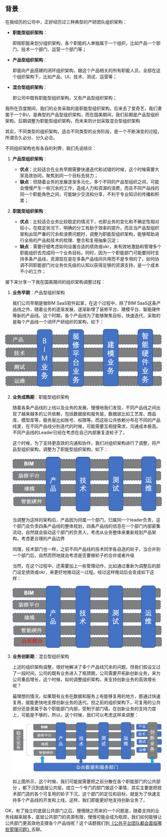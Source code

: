 ## **背景**

在我经历的公司中，正好经历过三种典型的产研团队组织架构：
- **职能型组织架构**：

  即按职能来划分组织架构，各个职能的人单独属于一个组织，比如产品一个部门、技术一个部门、运营一个部门等；

- **产品型组织架构**：

  即面向产品搭建的闭环组织架构，跟这个产品相关的所有职能人员，全部在这个组织架构下，比如产品、UI、技术、测试、运营等；

- **混合型组织架构**：

  即公司中既有职能型组织架构，又有产品型组织架构；

我所在百度期间，我们的业务采取的是职能型组织架构，后来去了爱奇艺，我们隶属于一个BU，是典型的产品型组织架构，而在国美期间，我们前期是产品型组织架构，后期调整为职能型组织架构，而未来则计划采取混合型组织架构

其实，不同类型的组织架构，适合不同类型的业务阶段，是一个不断演变的过程，所谓合久必分、分久必合。

不同组织架构也有各自的利弊，我们先说结论：

1. **产品型组织架构**：
    - **优点**：比较适合在业务早期需要快速迭代和试错的时候，这个时候需要大家高效协同，聚焦到同一个目标去努力；
    - **缺点**：但随着业务的发展逐渐多元化，多个不同的产品型组织之间，可能会慢慢产生一些冗余的工作，造成人力和资源的浪费，而且不同产品线的同一个职能角色之间，可能缺少交流和分享，不利于专业知识的传播和积累；

2. **职能型组织架构**：
    - **优点**：比较适合业务比较稳定的情况下，也即业务的变化和不确定性相对较小，在稳定状况下，明确的分工有助于效率的提升。而且当产品型组织架构出现严重的冗余和浪费问题时，调整为职能型组织架构，能够帮助进行全局的产品和技术的梳理、整合和复用抽象沉淀；
    - **缺点**：需要仔细考虑如何设置合适的绩效或okr，来有效地激励和管理多个职能组织去完成同一个业务目标。同时，因为一个职能部门可能要同时支持多条产品线，资源现在是在多条产品线间共用而不是专用的了，如何协调不同职能部门对业务优先级的认知以获得足够的资源支持，是一个成本不小的工作；

接下来分享一下我在国美期间的组织架构调整过程：

1. **业务早期**：产品型组织架构

   我们公司早期是做BIM SaaS软件起家，在这个过程中，除了BIM SaaS这条产品线之外，随着业务的逐渐发展，逐渐新增了装修平台、建模平台、智能硬件等新的产品线。这个时期，各个产品线为了能够聚焦目标，快速迭代，采取的是每个产品线一个闭环产研组织的架构，如下：

  ![dabajia-prod-arch](https://github.com/xiaoyuge/Admin-Notes/blob/main/resources/dabajia-prod-arch.png)

2. **业务成熟期**：职能型组织架构

   随着各条产品线的上线以及业务的发展，慢慢地我们发现，不同产品线之间出现了越来越多的公共依赖，包括数据层和服务层，数据层比如工艺库、商品库、模型库等，服务层比如账号、权限等。而这些公共依赖分布在不同的产品线里，在不同产品线分别迭代的时候，可能需要互相提需求，沟通成本极高。不同产品线的Leader已经在考虑在自己内部重复造轮子了。

   这个时候，为了支持更高效的沟通和协作，我们对组织架构进行了调整，将产品型组织架构，调整为了职能型组织架构，如下：

   ![dabajia-major-arch](https://github.com/xiaoyuge/Admin-Notes/blob/main/resources/dabajia-major-arch.png)

   当调整为这样的架构后，产品因为同属一个部门，归属同一个leader负责，这个部门会负责四条产品线的整体规划，四条产品线的信息在一个部门内部密集流动，自然就会驱动这个部门的负责人，考虑从业务整体来重新规划产品架构，考虑更合理的产品边界

   同理，技术部门也一样，之前不同产品线的技术同学各自造的轮子，当合并到一个部门后，自然而然地就会考虑是否要做轮子的合并或者升级

   当然，在这个过程中，还需要加上一些管理动作，比如通过重新为调整后的部门设定绩效或okr，来更好地推动这一过程。经过这样推动后会变成如下这样：

   ![dabajia-com-arch](https://github.com/xiaoyuge/Admin-Notes/blob/main/resources/dabajia-com-arch.png)

3. **业务创新期**：混合型组织架构

    上述的组织架构调整，很好地解决了多个产品线冗余的问题，但我们假设又过了一段时间，公司的既有业务进入了瓶颈期，公司需要开拓新创新业务，来为公司重启增长，这个时候，如何调整组织架构，来支持创新业务的高效增长呢？

    最理想的情况，如果既有业务在数据和服务上有能够复用的地方，那通过快速复用，就能更快地支撑创新业务的迭代。但之前的组织架构下，可复用的公共部分还是隶属于各个职能部门内部，受制于部门墙，在创新业务的支持力度上，可能是不够的，所以，这个时候，我们可以考虑这样来调整：

    ![dabajia-future-arch](https://github.com/xiaoyuge/Admin-Notes/blob/main/resources/dabajia-future-arch.png)

    如上图所示，这个时候，我们可能就需要把之前分散在各个职能部门的公共部分 ，都下沉到底层公共层，成立一个专门的部门做这个事情，其实主要是把技术部门造的各个可复用的轮子下沉，这个部门的定位和目标，就是为了快速支持多个产品线的开发和上线，这样，我们即能更好地支持创新业务了。

OK，有了独立的底层公共部门之后，慢慢随之而来的一个问题是，随着支持的业务线越来越多，底层公共部门的资源有限，慢慢可能会成为瓶颈，我们如何能够让公共部门更高效地支撑各个产品线呢？这个话题我们到[《公共平台团队都会面临哪些管理问题》](https://github.com/xiaoyuge/Admin-Notes/blob/main/%E5%85%AC%E5%85%B1%E5%B9%B3%E5%8F%B0%E5%9B%A2%E9%98%9F%E9%83%BD%E4%BC%9A%E9%9D%A2%E4%B8%B4%E5%93%AA%E4%BA%9B%E7%AE%A1%E7%90%86%E9%97%AE%E9%A2%98.md)去聊。




    



